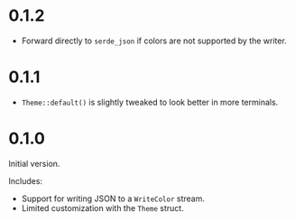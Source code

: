 # 0.1.2

- Forward directly to `serde_json` if colors are not supported by the writer.

# 0.1.1

- `Theme::default()` is slightly tweaked to look better in more terminals.

# 0.1.0

Initial version.

Includes:

- Support for writing JSON to a `WriteColor` stream.
- Limited customization with the `Theme` struct.
